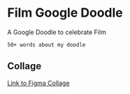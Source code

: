 # Film Google Doodle
A Google Doodle to celebrate Film

    50+ words about my doodle

## Collage
[Link to Figma Collage](https://www.figma.com/file/Wp9GkAO1VVSmZ1tpMEbaL5/Google-Doodle?node-id=0%3A1) 
